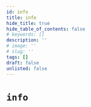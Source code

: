 ```yaml
---
id: info
title: info
hide_title: true
hide_table_of_contents: false
# keywords: []
description: ''
# image: ''
# slug: ''
tags: []
draft: false
unlisted: false
---
```


# <code>info</code>